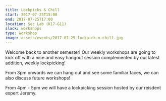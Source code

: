 ```yaml
---
title: Lockpicks & Chill
start: 2017-07-25T15:00
end: 2017-07-25T17:00
location: Sec Lab (K17-G11)
slack: workshops
type: workshop
image: assets/events/2017-07-25-lockpick-n-chill.jpg
---
```


Welcome back to another semester! Our weekly workshops are going to kick off with a nice and easy hangout session complemented by our latest addition, weekly lockpicking!

From 3pm onwards we can hang out and see some familiar faces, we can also discuss future workshops!

From 4pm - 5pm we will have a lockpicking session hosted by our reisdent expert Jeremy.
